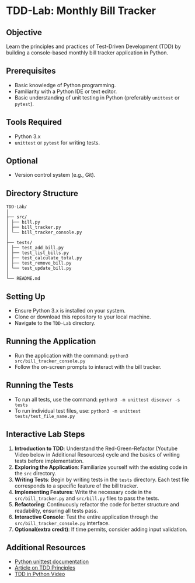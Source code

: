 # TDD-Lab: Monthly Bill Tracker

## Objective
Learn the principles and practices of Test-Driven Development (TDD) by building a console-based monthly bill tracker application in Python.

## Prerequisites
- Basic knowledge of Python programming.
- Familiarity with a Python IDE or text editor.
- Basic understanding of unit testing in Python (preferably `unittest` or `pytest`).

## Tools Required
- Python 3.x
- `unittest` or `pytest` for writing tests.

## Optional
- Version control system (e.g., Git).

## Directory Structure
```
TDD-Lab/
│
├── src/
│ ├── bill.py
│ ├── bill_tracker.py
│ └── bill_tracker_console.py
│
├── tests/
│ ├── test_add_bill.py
│ ├── test_list_bills.py
│ ├── test_calculate_total.py
│ ├── test_remove_bill.py
│ └── test_update_bill.py
│
└── README.md
```

## Setting Up
- Ensure Python 3.x is installed on your system.
- Clone or download this repository to your local machine.
- Navigate to the `TDD-Lab` directory.

## Running the Application
- Run the application with the command: `python3 src/bill_tracker_console.py`
- Follow the on-screen prompts to interact with the bill tracker.

## Running the Tests
- To run all tests, use the command: `python3 -m unittest discover -s tests`
- To run individual test files, use: `python3 -m unittest tests/test_file_name.py`

## Interactive Lab Steps
1. **Introduction to TDD**: Understand the Red-Green-Refactor (Youtube Video below in Additional Resources) cycle and the basics of writing tests before implementation.
2. **Exploring the Application**: Familiarize yourself with the existing code in the `src` directory.
3. **Writing Tests**: Begin by writing tests in the `tests` directory. Each test file corresponds to a specific feature of the bill tracker.
4. **Implementing Features**: Write the necessary code in the `src/bill_tracker.py` and `src/bill.py` files to pass the tests.
5. **Refactoring**: Continuously refactor the code for better structure and readability, ensuring all tests pass.
6. **Interactive Console**: Test the entire application through the `src/bill_tracker_console.py` interface.
7. **Optional(extra credit)**: If time permits, consider adding input validation.

## Additional Resources
- [Python unittest documentation](https://docs.python.org/3/library/unittest.html)
- [Article on TDD Principles](https://www.ibm.com/garage/method/practices/code/practice_test_driven_development/)
- [TDD in Python Video](https://www.youtube.com/watch?v=B1j6k2j2eJg)
